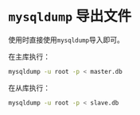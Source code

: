 # `mysqldump` 导出文件

使用时直接使用`mysqldump`导入即可。

在主库执行：
```bash
mysqldump -u root -p < master.db
```
在从库执行：
```bash
mysqldump -u root -p < slave.db
```
